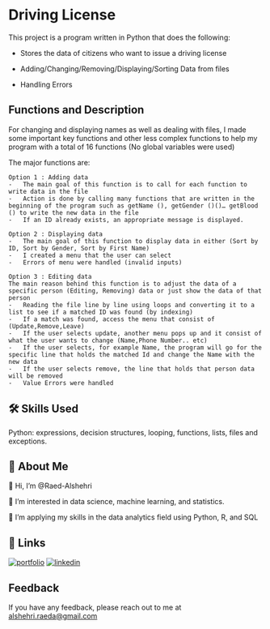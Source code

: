 
# Driving License

 This project is a program written in Python that does the following:
 -	Stores the data of citizens who want to issue a driving license

-	Adding/Changing/Removing/Displaying/Sorting Data from files

-	Handling Errors


 
## Functions and Description
For changing and displaying names as well as dealing with files, I made some important key functions and other less complex functions to help my program with a total of 16 functions (No global variables were used)

The major functions are:
```
Option 1 : Adding data
-	The main goal of this function is to call for each function to write data in the file
-	Action is done by calling many functions that are written in the beginning of the program such as getName (), getGender ()()… getBlood () to write the new data in the file
-	If an ID already exists, an appropriate message is displayed.
```
```
Option 2 : Displaying data
-	The main goal of this function to display data in either (Sort by ID, Sort by Gender, Sort by First Name)
-	I created a menu that the user can select 
-	Errors of menu were handled (invalid inputs)
```
```
Option 3 : Editing data
The main reason behind this function is to adjust the data of a specific person (Editing, Removing) data or just show the data of that person
-	Reading the file line by line using loops and converting it to a list to see if a matched ID was found (by indexing) 
-	If a match was found, access the menu that consist of (Update,Remove,Leave)
-	If the user selects update, another menu pops up and it consist of what the user wants to change (Name,Phone Number.. etc)
-	If the user selects, for example Name, the program will go for the specific line that holds the matched Id and change the Name with the new data
-	If the user selects remove, the line that holds that person data will be removed
-	Value Errors were handled
``` 

## 🛠 Skills Used
Python: expressions, decision structures, looping, functions, lists, files and exceptions.
## 🚀 About Me
👋 Hi, I’m @Raed-Alshehri

👀 I’m interested in data science, machine learning, and statistics.

🌱 I’m applying my skills in the data analytics field using Python, R, and SQL


## 🔗 Links
[![portfolio](https://img.shields.io/badge/my_portfolio-000?style=for-the-badge&logo=ko-fi&logoColor=white)](https://raed-alshehri.github.io/RaedAlshehri.github.io/)
[![linkedin](https://img.shields.io/badge/linkedin-0A66C2?style=for-the-badge&logo=linkedin&logoColor=white)](https://www.linkedin.com/in/raedalshehri/)


## Feedback

If you have any feedback, please reach out to me at alshehri.raeda@gmail.com

